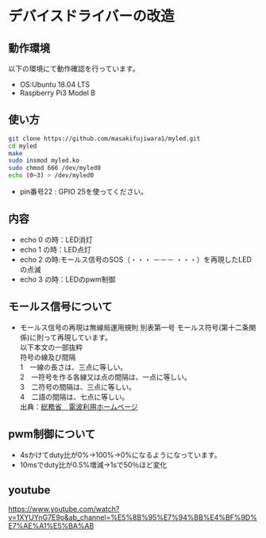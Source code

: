 # デバイスドライバーの改造
## 動作環境
以下の環境にて動作確認を行っています。  
  
- OS:Ubuntu 18.04 LTS
- Raspberry Pi3 Model B
## 使い方
```bash
git clone https://github.com/masakifujiwara1/myled.git  
cd myled  
make  
sudo insmod myled.ko  
sudo chmod 666 /dev/myled0  
echo (0~3) > /dev/myled0
```
- pin番号22 : GPIO 25を使ってください。
## 内容
- echo 0 の時：LED消灯
- echo 1 の時：LED点灯
- echo 2 の時:モールス信号のSOS（・・・ －－－ ・・・）を再現したLEDの点滅
- echo 3 の時：LEDのpwm制御
## モールス信号について
- モールス信号の再現は無線局運用規則 別表第一号 モールス符号(第十二条関係)に則って再現しています。  
以下本文の一部抜粋  
符号の線及び間隔  
1　一線の長さは、三点に等しい。  
2　一符号を作る各線又は点の間隔は、一点に等しい。  
3　二符号の間隔は、三点に等しい。  
4　二語の間隔は、七点に等しい。  
出典：[総務省　電波利用ホームページ](https://www.tele.soumu.go.jp/horei/reiki_honbun/72393000001.html)  
## pwm制御について
- 4sかけてduty比が0%→100%→0%になるようになっています。
- 10msでduty比が0.5%増減→1sで50％ほど変化
## youtube
https://www.youtube.com/watch?v=1XYUYnG7E9o&ab_channel=%E5%8B%95%E7%94%BB%E4%BF%9D%E7%AE%A1%E5%BA%AB

